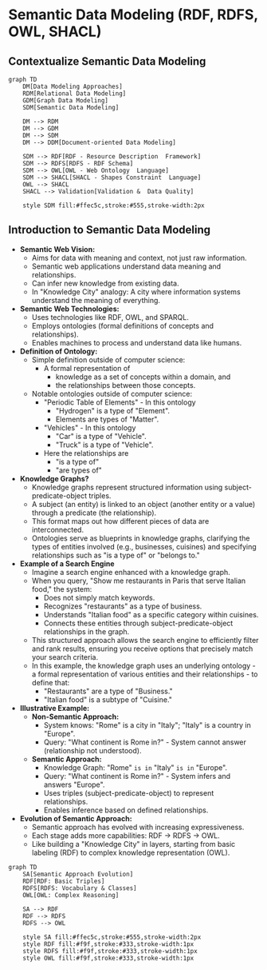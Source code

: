 # Semantic Data Modeling (RDF, RDFS, OWL, SHACL)

## Contextualize Semantic Data Modeling

```mermaid
graph TD
    DM[Data Modeling Approaches]
    RDM[Relational Data Modeling]
    GDM[Graph Data Modeling]
    SDM[Semantic Data Modeling]

    DM --> RDM
    DM --> GDM
    DM --> SDM
    DM --> DDM[Document-oriented Data Modeling]

    SDM --> RDF[RDF - Resource Description  Framework]
    SDM --> RDFS[RDFS - RDF Schema]
    SDM --> OWL[OWL - Web Ontology  Language]
    SDM --> SHACL[SHACL - Shapes Constraint  Language]
    OWL --> SHACL
    SHACL --> Validation[Validation &  Data Quality]

    style SDM fill:#ffec5c,stroke:#555,stroke-width:2px
```

## Introduction to Semantic Data Modeling

- **Semantic Web Vision:**
  - Aims for data with meaning and context, not just raw information.
  - Semantic web applications understand data meaning and relationships.
  - Can infer new knowledge from existing data.
  - In "Knowledge City" analogy: A city where information systems understand the meaning of everything.
- **Semantic Web Technologies:**
  - Uses technologies like RDF, OWL, and SPARQL.
  - Employs ontologies (formal definitions of concepts and relationships).
  - Enables machines to process and understand data like humans.
- **Definition of Ontology:**
  - Simple definition outside of computer science:
    - A formal representation of
      - knowledge as a set of concepts within a domain, and
      - the relationships between those concepts.
  - Notable ontologies outside of computer science:
    - "Periodic Table of Elements" - In this ontology
      - "Hydrogen" is a type of "Element".
      - Elements are types of "Matter".
    - "Vehicles" - In this ontology
      - "Car" is a type of "Vehicle".
      - "Truck" is a type of "Vehicle".
    - Here the relationships are
      - "is a type of"
      - "are types of"
- **Knowledge Graphs?**
  - Knowledge graphs represent structured information using subject-predicate-object triples.
  - A subject (an entity) is linked to an object (another entity or a value) through a predicate (the relationship).
  - This format maps out how different pieces of data are interconnected.
  - Ontologies serve as blueprints in knowledge graphs, clarifying the types of entities involved (e.g., businesses, cuisines) and specifying relationships such as "is a type of" or "belongs to."
- **Example of a Search Engine**
  - Imagine a search engine enhanced with a knowledge graph.
  - When you query, "Show me restaurants in Paris that serve Italian food," the system:
    - Does not simply match keywords.
    - Recognizes "restaurants" as a type of business.
    - Understands "Italian food" as a specific category within cuisines.
    - Connects these entities through subject-predicate-object relationships in the graph.
  - This structured approach allows the search engine to efficiently filter and rank results, ensuring you receive options that precisely match your search criteria.
  - In this example, the knowledge graph uses an underlying ontology - a formal representation of various entities and their relationships - to define that:
    - "Restaurants" are a type of "Business."
    - "Italian food" is a subtype of "Cuisine."
- **Illustrative Example:**
  - **Non-Semantic Approach:**
    - System knows: "Rome" is a city in "Italy"; "Italy" is a country in "Europe".
    - Query: "What continent is Rome in?" - System cannot answer (relationship not understood).
  - **Semantic Approach:**
    - Knowledge Graph: "Rome" `is in` "Italy" `is in` "Europe".
    - Query: "What continent is Rome in?" - System infers and answers "Europe".
    - Uses triples (subject-predicate-object) to represent relationships.
    - Enables inference based on defined relationships.
- **Evolution of Semantic Approach:**
  - Semantic approach has evolved with increasing expressiveness.
  - Each stage adds more capabilities: RDF -> RDFS -> OWL.
  - Like building a "Knowledge City" in layers, starting from basic labeling (RDF) to complex knowledge representation (OWL).

```mermaid
graph TD
    SA[Semantic Approach Evolution]
    RDF[RDF: Basic Triples]
    RDFS[RDFS: Vocabulary & Classes]
    OWL[OWL: Complex Reasoning]

    SA --> RDF
    RDF --> RDFS
    RDFS --> OWL

    style SA fill:#ffec5c,stroke:#555,stroke-width:2px
    style RDF fill:#f9f,stroke:#333,stroke-width:1px
    style RDFS fill:#f9f,stroke:#333,stroke-width:1px
    style OWL fill:#f9f,stroke:#333,stroke-width:1px
```
